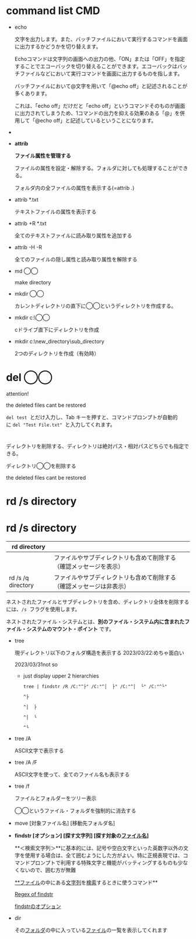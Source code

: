 # command list CMD

- echo
    
    文字を出力します。また、バッチファイルにおいて実行するコマンドを画面に出力するかどうかを切り替えます。
    
    Echoコマンドは文字列の画面への出力の他、「ON」または「OFF」を指定することでエコーバックを切り替えることができます。エコーバックはバッチファイルなどにおいて実行コマンドを画面に出力するものを指します。
    
    バッチファイルにおいて@文字を用いて「@echo off」と記述されることが多くあります。
    
    これは、「echo off」だけだと「echo off」というコマンドそのものが画面に出力されてしまうため、1コマンドの出力を抑える効果のある「@」を併用して「@echo off」と記述しているということになります。
    
- 
- **attrib**
    
    **ファイル属性を管理する**
    
    ファイルの属性を設定・解除する。フォルダに対しても処理することができる。
    
    フォルダ内の全ファイルの属性を表示する(=attrib *.*)
    
- attrib *.txt
    
    テキストファイルの属性を表示する
    
- attrib +R *.txt
    
    全てのテキストファイルに読み取り属性を追加する
    
- attrib -H -R
    
    全てのファイルの隠し属性と読み取り属性を解除する
    
- md ◯◯
    
    make directory
    
- mkdir ◯◯
    
    カレントディレクトリの直下に◯◯というディレクトリを作成する。
    
- mkdir c:\◯◯
    
    cドライブ直下にディレクトリを作成
    
- mkdir c:\new_directory\sub_directory
    
    2つのディレクトリを作成（有効時）
    

# del ◯◯

attention!

the deleted files cant be restored

`del test`
 とだけ入力し、Tab キーを押すと、コマンドプロンプトが自動的に `del "Test File.txt"`
 と入力してくれます。

# 

ディレクトリを削除する、ディレクトリは絶対パス・相対パスどちらでも指定できる。

ディレクトリ◯◯を削除する

the deleted files cant be restored

# rd /s directory

# rd /s directory

| rd directory |  |
| --- | --- |
|  | ファイルやサブディレクトリも含めて削除する（確認メッセージを表示） |
| rd /s /q directory | ファイルやサブディレクトリも含めて削除する（確認メッセージは非表示） |

ネストされたファイルとサブディレクトリを含め、ディレクトリ全体を削除するには、`/s`
 フラグを使用します。

ネストされたファイル・システムとは、**別のファイル・システム内に含まれたファイル・システムのマウント・ポイント**
です。

- tree
    
    現ディレクトリ以下のフォルダ構造を表示する
    2023/03/22:めちゃ面白い
    
    2023/03/31not so
    
    - just display upper 2 hierarchies
        
        `tree | findstr /R /C:"^├" /C:"^│  ├" /C:"^│  └" /C:"^└"`
        
        `^├`
        
        `^│  ├`
        
        `^│  └`
        
        `^└`
        
- tree /A
    
    ASCII文字で表示する
    
- tree /A /F
    
    ASCII文字を使って、全てのファイル名も表示する
    
- tree /f
    
    ファイルとフォルダーをツリー表示
    
    ◯◯というファイル・フォルダを強制的に消去する
    
- move [対象ファイル名] [移動先フォルダ名]
- **findstr [オプション] [探す文字列] [探す対象の[ファイル名](https://wa3.i-3-i.info/word14398.html)]**
    
    **＜検索文字列＞**に基本的には、記号や空白文字といった英数字以外の文字を使用する場合は、全て囲むようにした方がよい。特に正規表現では、コマンドプロンプトで利用する特殊文字と機能がバッティングするものも少なくないので、囲む方が無難
    
    [**ファイル](https://wa3.i-3-i.info/word1100.html)の中にある[文字列](https://wa3.i-3-i.info/word1436.html)を[検索](https://wa3.i-3-i.info/word1197.html)するときに使うコマンド**
    
    [Regex of findstr](command%20list%20CMD%205dfbfa0385814391ae4d640cc6d95bcf/Regex%20of%20findstr%20c092a7c5982c465bbf2d0b4ebbe5eda5.md)
    
    [findstrのオプション](command%20list%20CMD%205dfbfa0385814391ae4d640cc6d95bcf/findstr%E3%81%AE%E3%82%AA%E3%83%95%E3%82%9A%E3%82%B7%E3%83%A7%E3%83%B3%2025dd977b06b649c6b4e2cfeb7cd8fedc.md)
    
- dir
    
    その[フォルダ](https://wa3.i-3-i.info/word198.html)の中に入っている[ファイル](https://wa3.i-3-i.info/word1100.html)の一覧を表示してくれます